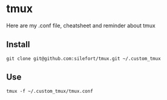# tmux
Here are my .conf file, cheatsheet and reminder about tmux

## Install

    git clone git@github.com:silefort/tmux.git ~/.custom_tmux 

## Use
    
    tmux -f ~/.custom_tmux/tmux.conf



